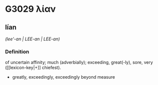 # G3029 λίαν

## lían

_(lee'-an | LEE-an | LEE-an)_

### Definition

of uncertain affinity; much (adverbially); exceeding, great(-ly), sore, very ([[lexicon-key|+]] chiefest).

- greatly, exceedingly, exceedingly beyond measure

